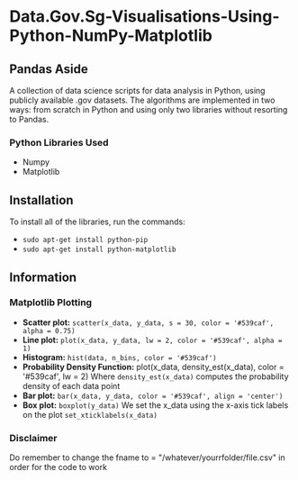 # Data.Gov.Sg-Visualisations-Using-Python-NumPy-Matplotlib

## Pandas Aside
A collection of data science scripts for data analysis in Python, using publicly available .gov datasets. The algorithms are implemented in two ways: from scratch in Python and using only two libraries without resorting to Pandas. 

### Python Libraries Used 
- Numpy
- Matplotlib

## Installation
To install all of the libraries, run the commands:

- ```sudo apt-get install python-pip```
- ```sudo apt-get install python-matplotlib```

## Information
### Matplotlib Plotting
- **Scatter plot:** `scatter(x_data, y_data, s = 30, color = '#539caf', alpha = 0.75)`
- **Line plot:** `plot(x_data, y_data, lw = 2, color = '#539caf', alpha = 1)`
- **Histogram:** `hist(data, n_bins, color = '#539caf')` 
- **Probability Density Function:** plot(x_data, density_est(x_data), color = '#539caf', lw = 2) Where `density_est(x_data)` computes the probability density of each data point
- **Bar plot:** `bar(x_data, y_data, color = '#539caf', align = 'center')`
- **Box plot:** `boxplot(y_data)` We set the x_data using the x-axis tick labels on the plot `set_xticklabels(x_data)`

### Disclaimer
Do remember to change the fname to = "/whatever/yourrfolder/file.csv" in order for the code to work
